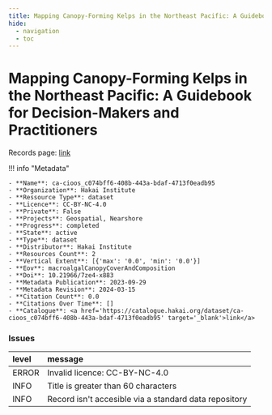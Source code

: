 ```yaml
---
title: Mapping Canopy-Forming Kelps in the Northeast Pacific: A Guidebook for Decision-Makers and Practitioners
hide:
  - navigation
  - toc
---
```


# Mapping Canopy-Forming Kelps in the Northeast Pacific: A Guidebook for Decision-Makers and Practitioners

Records page: <a href='https://catalogue.hakai.org/dataset/ca-cioos_c074bff6-408b-443a-bdaf-4713f0eadb95' target='_blank'>link</a>

<div id='map'></div>

!!! info "Metadata"
    
    - **Name**: ca-cioos_c074bff6-408b-443a-bdaf-4713f0eadb95 
    - **Organization**: Hakai Institute 
    - **Ressource Type**: dataset 
    - **Licence**: CC-BY-NC-4.0 
    - **Private**: False 
    - **Projects**: Geospatial, Nearshore 
    - **Progress**: completed 
    - **State**: active 
    - **Type**: dataset 
    - **Distributor**: Hakai Institute 
    - **Resources Count**: 2 
    - **Vertical Extent**: [{'max': '0.0', 'min': '0.0'}] 
    - **Eov**: macroalgalCanopyCoverAndComposition 
    - **Doi**: 10.21966/7ze4-x883 
    - **Metadata Publication**: 2023-09-29 
    - **Metadata Revision**: 2024-03-15 
    - **Citation Count**: 0.0 
    - **Citations Over Time**: [] 
    - **Catalogue**: <a href='https://catalogue.hakai.org/dataset/ca-cioos_c074bff6-408b-443a-bdaf-4713f0eadb95' target='_blank'>link</a> 

### Issues

| level   | message                                               |
|:--------|:------------------------------------------------------|
| ERROR   | Invalid licence: CC-BY-NC-4.0                         |
| INFO    | Title is greater than 60 characters                   |
| INFO    | Record isn't accesible via a standard data repository |

<script>
   document.addEventListener("DOMContentLoaded", function() {
    var map = L.map('map').setView([51.505, -125.09], 5);
    L.tileLayer('https://tile.openstreetmap.org/{z}/{x}/{y}.png', {
        maxZoom: 19,
        attribution: '&copy; <a href="http://www.openstreetmap.org/copyright">OpenStreetMap</a>'
    }).addTo(map);
    var geojsonFeature = {
        "type": "Feature",
        "properties": {
            "name" : "Mapping Canopy-Forming Kelps in the Northeast Pacific: A Guidebook for Decision-Makers and Practitioners"
        },
        "geometry": {'type': 'Polygon', 'coordinates': [[[-171.2, 55.45], [-151.0, 62.33], [-132.6, 61.34], [-133.0, 61.22], [-120.5, 47.26], [-106.4, 23.65], [-112.0, 21.38], [-138.4, 51.91], [-166.3, 50.7], [-182.6, 51.91], [-182.6, 51.91], [-171.2, 55.45]]]}
    }
    L.geoJSON(geojsonFeature).addTo(map);
   })
</script>